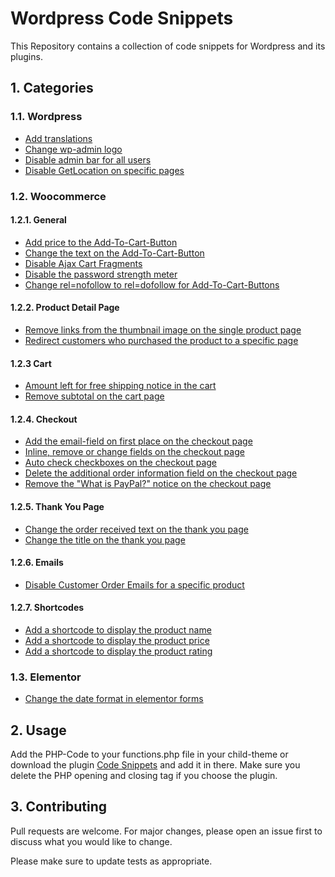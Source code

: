 # Wordpress Code Snippets

This Repository contains a collection of code snippets for Wordpress and its plugins.

## 1. Categories

### 1.1. Wordpress

- [Add translations](/wordpress/php/wp-translations.php)
- [Change wp-admin logo](/wordpress/php/wp-change-wp-admin-logo.php)
- [Disable admin bar for all users](/wordpress/php/wp-disable-admin-bar-for-all-users.php)
- [Disable GetLocation on specific pages](/wordpress/php/wp-disable-getlocation.php)

### 1.2. Woocommerce

#### 1.2.1. General

- [Add price to the Add-To-Cart-Button](/woocommerce/php/wc-add-price-to-add-to-cart-button.php)
- [Change the text on the Add-To-Cart-Button](/woocommerce/php/wc-change-add-to-cart-text-on-button.php)
- [Disable Ajax Cart Fragments](/woocommerce/php/wc-disable-ajax-cart-fragments.php)
- [Disable the password strength meter](/woocommerce/php/wc-disable-password-strength-meter.php)
- [Change rel=nofollow to rel=dofollow for Add-To-Cart-Buttons](/woocommerce/php/wc-change-rel-nofollow.php)

#### 1.2.2. Product Detail Page

- [Remove links from the thumbnail image on the single product page](/woocommerce/php/wc-remove-links-from-single-product-image-thumbnails.php)
- [Redirect customers who purchased the product to a specific page](/woocommerce/php/wc-redirect-customers-who-purchased-the-product.php)

#### 1.2.3 Cart

- [Amount left for free shipping notice in the cart](/woocommerce/php/wc-amount-left-for-free-shipping-notice.php)
- [Remove subtotal on the cart page](/woocommerce/php/wc-remove-subtotal.php)

#### 1.2.4. Checkout

- [Add the email-field on first place on the checkout page](/woocommerce/php/wc-checkout-email-on-first_place.php)
- [Inline, remove or change fields on the checkout page](/woocommerce/php/wc-checkout-inline-fields-remove-fields-change-placeholder.php)
- [Auto check checkboxes on the checkout page](/woocommerce/php/wc-checkout-auto-check-checkboxes.php)
- [Delete the additional order information field on the checkout page](/woocommerce/php/wc-delete-additional-order-informations.php)
- [Remove the "What is PayPal?" notice on the checkout page](/woocommerce/php/wc-remove-what-is-paypal.php)

#### 1.2.5. Thank You Page

- [Change the order received text on the thank you page](/woocommerce/php/wc-thankyou-change-order-received-text.php)
- [Change the title on the thank you page](/woocommerce/php/wc-thankyou-change-title.php)

#### 1.2.6. Emails

- [Disable Customer Order Emails for a specific product](/woocommerce/php/wc-disable-customer-order-emails-for-a-specific-product.php)

#### 1.2.7. Shortcodes

- [Add a shortcode to display the product name](/woocommerce/php/wc-shortcode-display-product-name.php)
- [Add a shortcode to display the product price](/woocommerce/php/wc-shortcode-display-product-price.php)
- [Add a shortcode to display the product rating](/woocommerce/php/wc-shortcode-display-product-rating.php)

### 1.3. Elementor

- [Change the date format in elementor forms](/elementor/php/elementor-form-date-format.php)

## 2. Usage

Add the PHP-Code to your functions.php file in your child-theme or download the plugin [Code Snippets](https://de.wordpress.org/plugins/code-snippets/) and add it in there. Make sure you delete the PHP opening and closing tag if you choose the plugin.

## 3. Contributing

Pull requests are welcome. For major changes, please open an issue first to discuss what you would like to change.

Please make sure to update tests as appropriate.
